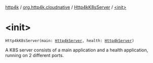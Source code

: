 [http4k](../../index.md) / [org.http4k.cloudnative](../index.md) / [Http4kK8sServer](index.md) / [&lt;init&gt;](./-init-.md)

# &lt;init&gt;

`Http4kK8sServer(main: `[`Http4kServer`](../../org.http4k.server/-http4k-server/index.md)`, health: `[`Http4kServer`](../../org.http4k.server/-http4k-server/index.md)`)`

A K8S server consists of a main application and a health application, running on 2 different ports.

